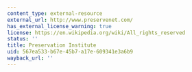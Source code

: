 ```yaml
---
content_type: external-resource
external_url: http://www.preservenet.com/
has_external_license_warning: true
license: https://en.wikipedia.org/wiki/All_rights_reserved
status: ''
title: Preservation Institute
uid: 567ea533-b67e-45b7-a17e-609341e3a6b9
wayback_url: ''
---
```


